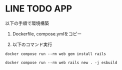 # LINE TODO APP







以下の手順で環境構築

1. Dockerfile, compose.ymlをコピー

2. 以下のコマンド実行
```
docker compose run --rm web gem install rails
```

```
docker compose run --rm web rails new . -j esbuild
```